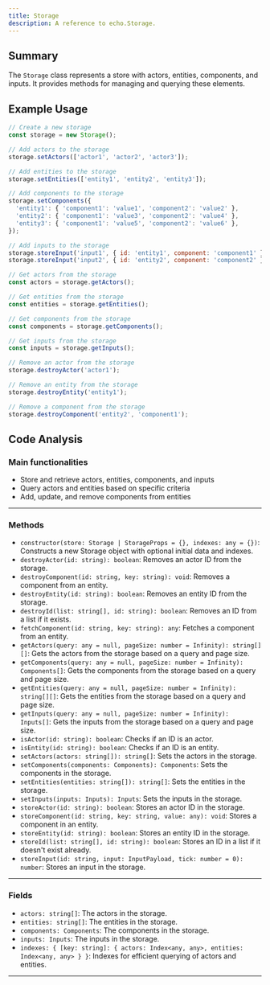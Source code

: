 ```yaml
---
title: Storage
description: A reference to echo.Storage.
---
```


## Summary

The `Storage` class represents a store with actors, entities, components, and inputs. It provides methods for managing and querying these elements.

## Example Usage

```javascript
// Create a new storage
const storage = new Storage();

// Add actors to the storage
storage.setActors(['actor1', 'actor2', 'actor3']);

// Add entities to the storage
storage.setEntities(['entity1', 'entity2', 'entity3']);

// Add components to the storage
storage.setComponents({
  'entity1': { 'component1': 'value1', 'component2': 'value2' },
  'entity2': { 'component1': 'value3', 'component2': 'value4' },
  'entity3': { 'component1': 'value5', 'component2': 'value6' },
});

// Add inputs to the storage
storage.storeInput('input1', { id: 'entity1', component: 'component1' });
storage.storeInput('input2', { id: 'entity2', component: 'component2' });

// Get actors from the storage
const actors = storage.getActors();

// Get entities from the storage
const entities = storage.getEntities();

// Get components from the storage
const components = storage.getComponents();

// Get inputs from the storage
const inputs = storage.getInputs();

// Remove an actor from the storage
storage.destroyActor('actor1');

// Remove an entity from the storage
storage.destroyEntity('entity1');

// Remove a component from the storage
storage.destroyComponent('entity2', 'component1');
```

## Code Analysis

### Main functionalities

- Store and retrieve actors, entities, components, and inputs
- Query actors and entities based on specific criteria
- Add, update, and remove components from entities

___

### Methods

- `constructor(store: Storage | StorageProps = {}, indexes: any = {})`: Constructs a new Storage object with optional initial data and indexes.
- `destroyActor(id: string): boolean`: Removes an actor ID from the storage.
- `destroyComponent(id: string, key: string): void`: Removes a component from an entity.
- `destroyEntity(id: string): boolean`: Removes an entity ID from the storage.
- `destroyId(list: string[], id: string): boolean`: Removes an ID from a list if it exists.
- `fetchComponent(id: string, key: string): any`: Fetches a component from an entity.
- `getActors(query: any = null, pageSize: number = Infinity): string[][]`: Gets the actors from the storage based on a query and page size.
- `getComponents(query: any = null, pageSize: number = Infinity): Components[]`: Gets the components from the storage based on a query and page size.
- `getEntities(query: any = null, pageSize: number = Infinity): string[][]`: Gets the entities from the storage based on a query and page size.
- `getInputs(query: any = null, pageSize: number = Infinity): Inputs[]`: Gets the inputs from the storage based on a query and page size.
- `isActor(id: string): boolean`: Checks if an ID is an actor.
- `isEntity(id: string): boolean`: Checks if an ID is an entity.
- `setActors(actors: string[]): string[]`: Sets the actors in the storage.
- `setComponents(components: Components): Components`: Sets the components in the storage.
- `setEntities(entities: string[]): string[]`: Sets the entities in the storage.
- `setInputs(inputs: Inputs): Inputs`: Sets the inputs in the storage.
- `storeActor(id: string): boolean`: Stores an actor ID in the storage.
- `storeComponent(id: string, key: string, value: any): void`: Stores a component in an entity.
- `storeEntity(id: string): boolean`: Stores an entity ID in the storage.
- `storeId(list: string[], id: string): boolean`: Stores an ID in a list if it doesn't exist already.
- `storeInput(id: string, input: InputPayload, tick: number = 0): number`: Stores an input in the storage.

___

### Fields

- `actors: string[]`: The actors in the storage.
- `entities: string[]`: The entities in the storage.
- `components: Components`: The components in the storage.
- `inputs: Inputs`: The inputs in the storage.
- `indexes: { [key: string]: { actors: Index<any, any>, entities: Index<any, any> } }`: Indexes for efficient querying of actors and entities.

___

